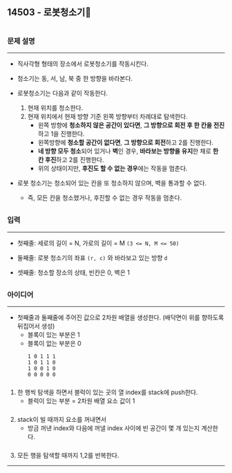 ## 14503 - 로봇청소기🤖

#
### 문제 설명
***  
- 직사각형 형태의 장소에서 로봇청소기를 작동시킨다.
  

- 청소기는 동, 서, 남, 북 중 한 방향을 바라본다.
  
  
- 로봇청소기는 다음과 같이 작동한다.
  1. 현재 위치를 청소한다.
  2. 현재 위치에서 현재 방향 기준 왼쪽 방향부터 차례대로 탐색한다.
     - 왼쪽 방향에 **청소하지 않은 공간이 있다면**, **그 방향으로 회전 후 한 칸을 전진**하고 1을 진행한다.
     - 왼쪽방향에 **청소할 공간이 없다면**, **그 방향으로 회전**하고 2를 진행한다.
     - **네 방향 모두 청소**되어 있거나 **벽**인 경우, **바라보는 방향을 유지**한 채로 **한 칸 후진**하고 2를 진행한다.
     - 위의 상태이지만, **후진도 할 수 없는 경우**에는 작동을 멈춘다.
  

- 로봇 청소기는 청소되어 있는 칸을 또 청소하지 않으며, 벽을 통과할 수 없다.
  - 즉, 모든 칸을 청소했거나, 후진할 수 없는 경우 작동을 멈춘다.

##
### 입력
***
- 첫째줄: 세로의 길이 = N, 가로의 길이 = M `(3 <= N, M <= 50)`


- 둘째줄: 로봇 청소기의 좌표 `(r, c)` 와 바라보고 있는 방향 `d`


- 셋째줄: 청소할 장소의 상태, 빈칸은 0, 벽은 1


##
### 아이디어
***

- 첫째줄과 둘째줄에 주어진 값으로 2차원 배열을 생성한다. (배닥면이 위를 향하도록 뒤집어서 생성)
    - 블록이 있는 부분은 1
    - 블록이 없는 부분은 0
      ```
      1 0 1 1 1
      1 0 1 1 0
      1 0 0 1 0
      0 0 0 0 0
      ```
###
1. 한 행씩 탐색을 하면서 블럭이 있는 곳의 열 index를 stack에 push한다.
    - 블럭이 있는 부분 = 2차원 배열 요소 값이 1

### 
2. stack이 빌 때까지 요소를 꺼내면서
    - 방금 꺼낸 index와 다음에 꺼낼 index 사이에 빈 공간이 몇 개 있는지 계산한다.
### 




3. 모든 행을 탐색할 때까지 1,2를 반복한다.
***
#
#
#
